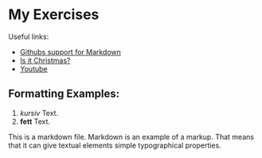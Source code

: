 # My Exercises

Useful links:
- [Githubs support for Markdown](https://docs.github.com/en/get-started/writing-on-github/getting-started-with-writing-and-formatting-on-github/basic-writing-and-formatting-syntax)
- [Is it Christmas?](https://isitchristmas.com)
- [Youtube](https://youtube.com)

## Formatting Examples:
1. *kursiv* Text.
2. **fett** Text.

This is a markdown file. Markdown is an example of a markup. That means that it can give
textual elements simple typographical properties.


